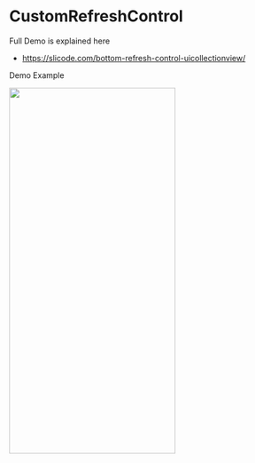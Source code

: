 # CustomRefreshControl

Full Demo is explained here

  - https://slicode.com/bottom-refresh-control-uicollectionview/
  
  
  Demo Example
  
 <img src="https://slicode.com/wp-content/uploads/2020/10/Demo_final.mov" width="300" height="660">
